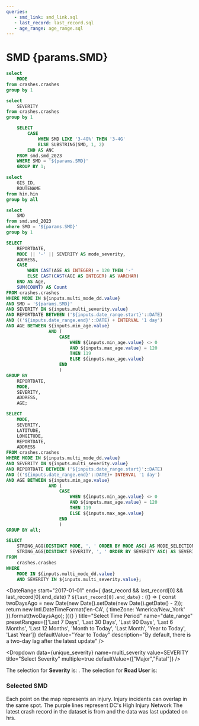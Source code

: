 ```yaml
---
queries:
   - smd_link: smd_link.sql
   - last_record: last_record.sql
   - age_range: age_range.sql
---
```


# SMD {params.SMD}

```sql unique_mode
select 
    MODE
from crashes.crashes
group by 1
```

```sql unique_severity
select 
    SEVERITY
from crashes.crashes
group by 1
```

```sql unique_anc
    SELECT 
        CASE 
            WHEN SMD LIKE '3-4G%' THEN '3-4G'
            ELSE SUBSTRING(SMD, 1, 2)
        END AS ANC
    FROM smd.smd_2023
    WHERE SMD = '${params.SMD}'
    GROUP BY 1;
```

```sql unique_hin
select 
    GIS_ID,
    ROUTENAME
from hin.hin
group by all
```

```sql unique_smd
select 
    SMD
from smd.smd_2023
where SMD = '${params.SMD}'
group by 1
```

```sql table_query
SELECT
    REPORTDATE,
    MODE || '-' || SEVERITY AS mode_severity,
    ADDRESS,
    CASE
        WHEN CAST(AGE AS INTEGER) = 120 THEN '-'
        ELSE CAST(CAST(AGE AS INTEGER) AS VARCHAR)
    END AS Age,
    SUM(COUNT) AS Count
FROM crashes.crashes
WHERE MODE IN ${inputs.multi_mode_dd.value}
AND SMD = '${params.SMD}'
AND SEVERITY IN ${inputs.multi_severity.value}
AND REPORTDATE BETWEEN ('${inputs.date_range.start}'::DATE)
AND (('${inputs.date_range.end}'::DATE) + INTERVAL '1 day')
AND AGE BETWEEN ${inputs.min_age.value}
                AND (
                    CASE 
                        WHEN ${inputs.min_age.value} <> 0 
                        AND ${inputs.max_age.value} = 120
                        THEN 119
                        ELSE ${inputs.max_age.value}
                    END
                    )
GROUP BY
    REPORTDATE,
    MODE,
    SEVERITY,
    ADDRESS,
    AGE;
```

```sql incidents
SELECT 
    MODE,
    SEVERITY,
    LATITUDE,
    LONGITUDE,
    REPORTDATE,
    ADDRESS
FROM crashes.crashes
WHERE MODE IN ${inputs.multi_mode_dd.value}
AND SEVERITY IN ${inputs.multi_severity.value}
AND REPORTDATE BETWEEN ('${inputs.date_range.start}'::DATE)
AND (('${inputs.date_range.end}'::DATE)+ INTERVAL '1 day')
AND AGE BETWEEN ${inputs.min_age.value}
                AND (
                    CASE 
                        WHEN ${inputs.min_age.value} <> 0 
                        AND ${inputs.max_age.value} = 120
                        THEN 119
                        ELSE ${inputs.max_age.value}
                    END
                    )
GROUP BY all;
```

```sql mode_severity_selection
SELECT
    STRING_AGG(DISTINCT MODE, ', ' ORDER BY MODE ASC) AS MODE_SELECTION,
    STRING_AGG(DISTINCT SEVERITY, ', ' ORDER BY SEVERITY ASC) AS SEVERITY_SELECTION
FROM
    crashes.crashes
WHERE
    MODE IN ${inputs.multi_mode_dd.value}
    AND SEVERITY IN ${inputs.multi_severity.value};
```

<DateRange
  start="2017-01-01"
  end={
    (last_record && last_record[0] && last_record[0].end_date)
      ? `${last_record[0].end_date}`
      : (() => {
          const twoDaysAgo = new Date(new Date().setDate(new Date().getDate() - 2));
          return new Intl.DateTimeFormat('en-CA', {
            timeZone: 'America/New_York'
          }).format(twoDaysAgo);
        })()
  }
  title="Select Time Period"
  name="date_range"
  presetRanges={['Last 7 Days', 'Last 30 Days', 'Last 90 Days', 'Last 6 Months', 'Last 12 Months', 'Month to Today', 'Last Month', 'Year to Today', 'Last Year']}
  defaultValue="Year to Today"
  description="By default, there is a two-day lag after the latest update"
/>

<Dropdown
    data={unique_severity} 
    name=multi_severity
    value=SEVERITY
    title="Select Severity"
    multiple=true
    defaultValue={["Major","Fatal"]}
/>

<Dropdown
    data={unique_mode} 
    name=multi_mode_dd
    value=MODE
    title="Select Road User"
    multiple=true
    selectAllByDefault=true
    description="*Only fatal"
/>

<Dropdown 
    data={age_range} 
    name=min_age
    value=age_int
    title="Select Min Age" 
    defaultValue={0}
/>

<Dropdown 
    data={age_range} 
    name="max_age"
    value=age_int
    title="Select Max Age"
    order="age_int desc"
    defaultValue={120}
    description='Age 120 serves as a placeholder for missing age values in the records. However, missing values will be automatically excluded from the query if the default 0-120 range is changed by the user. To get a count of missing age values, go to the "Age Distribution" page.'
/>

<Alert status="info">
The selection for <b>Severity</b> is: <b><Value data={mode_severity_selection} column="SEVERITY_SELECTION"/></b>. The selection for <b>Road User</b> is: <b><Value data={mode_severity_selection} column="MODE_SELECTION"/></b> <Info description="*Fatal only." color="primary" />
</Alert>

### Selected SMD

<Grid cols=2>
    <Group>
        <Note>
        Each point on the map represents an injury. Injury incidents can overlap in the same spot.
        </Note>
        <BaseMap
          height=500
          startingZoom=15
        >
          <Points data={incidents} lat=LATITUDE long=LONGITUDE value=SEVERITY pointName=MODE opacity=1 colorPalette={['#ffdf00','#ff9412','#ff5a53']} ignoreZoom=true
            tooltip={[
                {id:'MODE', showColumnName:false, fmt:'id', valueClass:'text-l font-semibold'},
                {id:'REPORTDATE', showColumnName:false, fmt:'mm/dd/yy hh:mm'},
                {id:'ADDRESS', showColumnName:false, fmt:'id'}
            ]}/>
          <Areas data={unique_hin} geoJsonUrl='https://raw.githubusercontent.com/rafaelmorenoco/Crash-Injury-Dashboard-Frontend/main/static/High_Injury_Network.geojson' geoId=GIS_ID areaCol=GIS_ID borderColor=#9d00ff color=#1C00ff00/ borderWidth=1.5 ignoreZoom=true
          tooltip={[
                {id: 'ROUTENAME'}
            ]}
          />
          <Areas data={unique_smd} geoJsonUrl='https://raw.githubusercontent.com/rafaelmorenoco/Crash-Injury-Dashboard-Frontend/main/static/smd_2023.geojson' geoId=SMD areaCol=SMD min=0 borderColor=#000000 color=#1C00ff00 borderWidth=1.75/>
        </BaseMap>
        <Note>
        The purple lines represent DC's High Injury Network
        </Note>
    </Group>    
    <Group>
        <DataTable data={table_query} sort="REPORTDATE desc" totalRow=true rows=5 subtitle='Injury Table' rowShading=true wrapTitles=true>
          <Column id=REPORTDATE title='Date' wrap=true fmt='mm/dd/yy hh:mm' totalAgg="Total"/>
          <Column id=mode_severity title='Road User - Severity' totalAgg="-" wrap=true/>
          <Column id=Age totalAgg="-"/>
          <Column id=ADDRESS title='Approx Address' wrap=true totalAgg="-"/>
          <Column id=Count totalAgg=sum/>
        </DataTable>
    </Group>
</Grid>

<Note>
    The latest crash record in the dataset is from <Value data={last_record} column="latest_record"/> and the data was last updated on <Value data={last_record} column="latest_update"/> hrs.
</Note>
